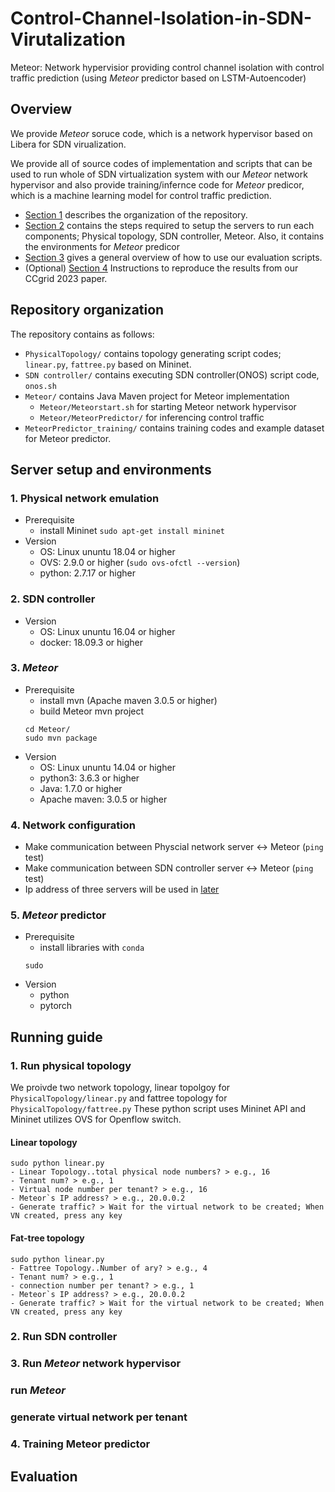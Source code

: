 # Control-Channel-Isolation-in-SDN-Virutalization
Meteor: Network hypervisior providing control channel isolation with control traffic prediction (using *Meteor* predictor based on LSTM-Autoencoder)

## Overview

We provide *Meteor* soruce code, which is a network hypervisor based on Libera for SDN virualization. 

We provide all of source codes of implementation and scripts that can be used to run whole of SDN virtualization system with our *Meteor* network hypervisor and also provide training/infernce code for *Meteor* predicor, which is a machine learning model for control traffic prediction. 
* [Section 1](#Repository-organization) describes the organization of the repository. 
* [Section 2](#Server-setup-and-environments) contains the steps required to setup the servers to run each components; Physical topology, SDN controller, Meteor. Also, it contains the environments for *Meteor* predicor  
* [Section 3](#Running-guide) gives a general overview of how to use our evaluation scripts. 
* (Optional) [Section 4](#Evaluation) Instructions to reproduce the results from our CCgrid 2023 paper.

## Repository organization 

The repository contains as follows:

* `PhysicalTopology/` contains topology generating script codes; `linear.py`, `fattree.py` based on Mininet.
* `SDN controller/` contains executing SDN controller(ONOS) script code, `onos.sh`
* `Meteor/` contains Java Maven project for Meteor implementation 
   * `Meteor/Meteorstart.sh` for starting Meteor network hypervisor
   * `Meteor/MeteorPredictor/` for inferencing control traffic
* `MeteorPredictor_training/` contains training codes and example dataset for Meteor predictor.    


## Server setup and environments
### 1. Physical network emulation
* Prerequisite
  * install Mininet
    `sudo apt-get install mininet`
* Version 
  * OS: Linux ununtu 18.04 or higher 
  * OVS: 2.9.0 or higher (`sudo ovs-ofctl --version`)
  * python: 2.7.17 or higher
  
### 2. SDN controller
* Version
  * OS: Linux ununtu 16.04 or higher
  * docker: 18.09.3 or higher
  
### 3. *Meteor*
* Prerequisite
  * install mvn (Apache maven 3.0.5 or higher)
  * build Meteor mvn project 
  ```
  cd Meteor/
  sudo mvn package
  ```
* Version
  * OS: Linux ununtu 14.04 or higher 
  * python3: 3.6.3 or higher 
  * Java: 1.7.0 or higher
  * Apache maven: 3.0.5 or higher 
  
### 4. Network configuration
* Make communication between Physcial network server <-> Meteor (`ping` test)
* Make communication between SDN controller server <-> Meteor (`ping ` test)
* Ip address of three servers will be used in [later](#Running-guide)

### 5. *Meteor* predictor
* Prerequisite
  * install libraries with `conda`
  ```
  sudo 
  ```
* Version 
  * python
  * pytorch

## Running guide

### 1. Run physical topology
We proivde two network topology, linear topolgoy for `PhysicalTopology/linear.py` and fattree topology for `PhysicalTopology/fattree.py`
These python script uses Mininet API and Mininet utilizes OVS for Openflow switch.

#### Linear topology
```
sudo python linear.py
- Linear Topology..total physical node numbers? > e.g., 16 
- Tenant num? > e.g., 1
- Virtual node number per tenant? > e.g., 16
- Meteor`s IP address? > e.g., 20.0.0.2
- Generate traffic? > Wait for the virtual network to be created; When VN created, press any key
```
#### Fat-tree topology
```
sudo python linear.py
- Fattree Topology..Number of ary? > e.g., 4
- Tenant num? > e.g., 1
- connection number per tenant? > e.g., 1
- Meteor`s IP address? > e.g., 20.0.0.2
- Generate traffic? > Wait for the virtual network to be created; When VN created, press any key
```

### 2. Run SDN controller

### 3. Run *Meteor* network hypervisor
### run *Meteor*
### generate virtual network per tenant

### 4. Training Meteor predictor

## Evaluation


